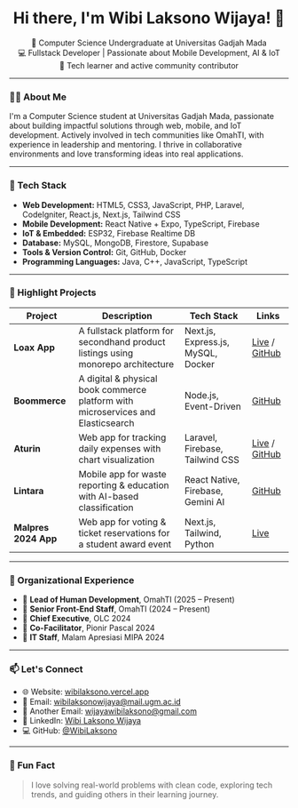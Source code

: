<h1 align="center">Hi there, I'm Wibi Laksono Wijaya! 👋</h1>

<p align="center">
  🚀 Computer Science Undergraduate at Universitas Gadjah Mada <br>
  💻 Fullstack Developer | Passionate about Mobile Development, AI & IoT <br>
  🌱 Tech learner and active community contributor
</p>

---

### 🧑‍💻 About Me

I'm a Computer Science student at Universitas Gadjah Mada, passionate about building impactful solutions through web, mobile, and IoT development. Actively involved in tech communities like OmahTI, with experience in leadership and mentoring. I thrive in collaborative environments and love transforming ideas into real applications.

---

### 🔧 Tech Stack

- **Web Development:** HTML5, CSS3, JavaScript, PHP, Laravel, CodeIgniter, React.js, Next.js, Tailwind CSS  
- **Mobile Development:** React Native + Expo, TypeScript, Firebase  
- **IoT & Embedded:** ESP32, Firebase Realtime DB  
- **Database:** MySQL, MongoDB, Firestore, Supabase  
- **Tools & Version Control:** Git, GitHub, Docker  
- **Programming Languages:** Java, C++, JavaScript, TypeScript  

---

### 🚀 Highlight Projects

| Project | Description | Tech Stack | Links |
|---------|-------------|------------|-------|
| **Loax App** | A fullstack platform for secondhand product listings using monorepo architecture | Next.js, Express.js, MySQL, Docker | [Live](https://loax.vercel.app) / [GitHub](https://github.com/WibiLaksono/kuding-fix.git) |
| **Boommerce** | A digital & physical book commerce platform with microservices and Elasticsearch | Node.js, Event-Driven | [GitHub](https://github.com/athjihan/book-commerce.git) |
| **Aturin** | Web app for tracking daily expenses with chart visualization | Laravel, Firebase, Tailwind CSS | [Live](https://aturin.great-site.net) / [GitHub](https://github.com/fagan-id/expense-tracker-app.git) |
| **Lintara** | Mobile app for waste reporting & education with AI-based classification | React Native, Firebase, Gemini AI | [GitHub](https://github.com/WibiLaksono/GSC2025-LINTARA.git) |
| **Malpres 2024 App** | Web app for voting & ticket reservations for a student award event | Next.js, Tailwind, Python | [Live](https://malpresmipa2024.com) |

---

### 👥 Organizational Experience

- 🔹 **Lead of Human Development**, OmahTI (2025 – Present)  
- 🔹 **Senior Front-End Staff**, OmahTI (2024 – Present)  
- 🔹 **Chief Executive**, OLC 2024   
- 🔹 **Co-Facilitator**, Pionir Pascal 2024  
- 🔹 **IT Staff**, Malam Apresiasi MIPA 2024

---

### 📫 Let's Connect

- 🌐 Website: [wibilaksono.vercel.app](https://wibilaksono.vercel.app)  
- 📧 Email: [wibilaksonowijaya@mail.ugm.ac.id](mailto:wibilaksonowijaya@mail.ugm.ac.id)
- 📧 Another Email: [wijayawibilaksono@gmail.com](mailto:wijayawibilaksono@gmail.com)  
- 💼 LinkedIn: [Wibi Laksono Wijaya](https://www.linkedin.com/in/wibi-laksono-wijaya-4139672b6)  
- 💻 GitHub: [@WibiLaksono](https://github.com/WibiLaksono)

---

### 🌟 Fun Fact

> I love solving real-world problems with clean code, exploring tech trends, and guiding others in their learning journey.
